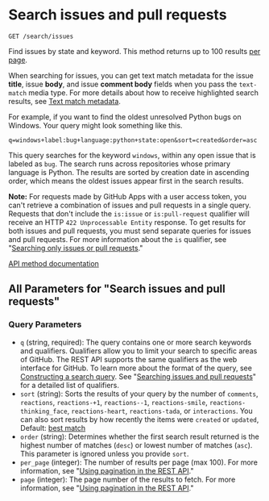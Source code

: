 # Search issues and pull requests

`GET /search/issues`

Find issues by state and keyword. This method returns up to 100 results [per page](https://docs.github.com/rest/guides/using-pagination-in-the-rest-api).

When searching for issues, you can get text match metadata for the issue **title**, issue **body**, and issue **comment body** fields when you pass the `text-match` media type. For more details about how to receive highlighted
search results, see [Text match metadata](https://docs.github.com/rest/search/search#text-match-metadata).

For example, if you want to find the oldest unresolved Python bugs on Windows. Your query might look something like this.

`q=windows+label:bug+language:python+state:open&sort=created&order=asc`

This query searches for the keyword `windows`, within any open issue that is labeled as `bug`. The search runs across repositories whose primary language is Python. The results are sorted by creation date in ascending order, which means the oldest issues appear first in the search results.

**Note:** For requests made by GitHub Apps with a user access token, you can't retrieve a combination of issues and pull requests in a single query. Requests that don't include the `is:issue` or `is:pull-request` qualifier will receive an HTTP `422 Unprocessable Entity` response. To get results for both issues and pull requests, you must send separate queries for issues and pull requests. For more information about the `is` qualifier, see "[Searching only issues or pull requests](https://docs.github.com/github/searching-for-information-on-github/searching-issues-and-pull-requests#search-only-issues-or-pull-requests)."

[API method documentation](https://docs.github.com/rest/search/search#search-issues-and-pull-requests)

## All Parameters for "Search issues and pull requests"

### Query Parameters

- `q` (string, required): The query contains one or more search keywords and qualifiers. Qualifiers allow you to limit your search to specific areas of GitHub. The REST API supports the same qualifiers as the web interface for GitHub. To learn more about the format of the query, see [Constructing a search query](https://docs.github.com/rest/search/search#constructing-a-search-query). See "[Searching issues and pull requests](https://docs.github.com/search-github/searching-on-github/searching-issues-and-pull-requests)" for a detailed list of qualifiers.
- `sort` (string): Sorts the results of your query by the number of `comments`, `reactions`, `reactions-+1`, `reactions--1`, `reactions-smile`, `reactions-thinking_face`, `reactions-heart`, `reactions-tada`, or `interactions`. You can also sort results by how recently the items were `created` or `updated`, Default: [best match](https://docs.github.com/rest/search/search#ranking-search-results)
- `order` (string): Determines whether the first search result returned is the highest number of matches (`desc`) or lowest number of matches (`asc`). This parameter is ignored unless you provide `sort`.
- `per_page` (integer): The number of results per page (max 100). For more information, see "[Using pagination in the REST API](https://docs.github.com/rest/using-the-rest-api/using-pagination-in-the-rest-api)."
- `page` (integer): The page number of the results to fetch. For more information, see "[Using pagination in the REST API](https://docs.github.com/rest/using-the-rest-api/using-pagination-in-the-rest-api)."